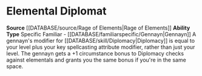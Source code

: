 ﻿---
ability_type: Specific Familiar - Gennayn
actions: null
frequency: null
id: '102'
name: Elemental Diplomat
rarity: Common
requirement: null
rus_type_level: null
source: '[[DATABASE/source/Rage of Elements|Rage of Elements]]'
trait: null
type: Familiar Ability

---
# Elemental Diplomat

**Source** [[DATABASE/source/Rage of Elements|Rage of Elements]]
**Ability Type** Specific Familiar - [[DATABASE/familiarspecific/Gennayn|Gennayn]]
A gennayn's modifier for [[DATABASE/skill/Diplomacy|Diplomacy]] is equal to your level plus your key spellcasting attribute modifier, rather than just your level. The gennayn gets a +1 circumstance bonus to Diplomacy checks against elementals and grants you the same bonus if you're in the same space.